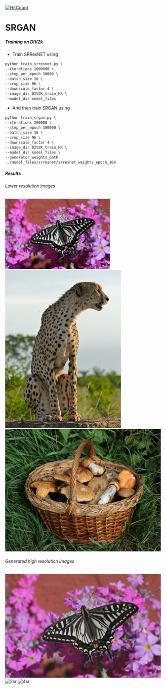 [![HitCount](http://hits.dwyl.com/srihari-humbarwadi/srgan_tensorflow.svg)](http://hits.dwyl.com/srihari-humbarwadi/srgan_tensorflow)


# SRGAN

##### Training on DIV2k
 - Train SRResNET using
 ```
python train_srresnet.py \
--iterations 1000000 \
--step_per_epoch 10000 \
--batch_size 16 \
--crop_size 96 \
--downscale_factor 4 \
--image_dir DIV2K_train_HR \
--model_dir model_files
 ```
  - And then train SRGAN using
  ```
  python train_srgan.py \
--iterations 200000 \
--step_per_epoch 100000 \
--batch_size 16 \
--crop_size 96 \
--downscale_factor 4 \
--image_dir DIV2K_train_HR \
--model_dir model_files \
--generator_weights_path ../model_files/srresnet/srresnet_weights_epoch_100
  ```
  
  
  ##### Results
  ###### Lower resolution images
  ![1](lr_images/1.png) ![2](lr_images/2.png) ![4](lr_images/4.png)
  
  
  ###### Generated high resolution images
  ![1sr](results/super_resolved_1.png)
  ![2sr](results/super_resolved_2.png)
  ![4sr](results/super_resolved_4.png)
